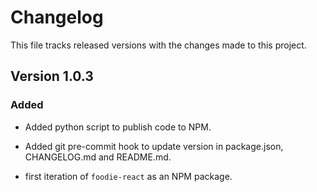 # Changelog

This file tracks released versions with the changes made to this project.

## Version 1.0.3

### Added

- Added python script to publish code to NPM.
- Added git pre-commit hook to update version in package.json, CHANGELOG.md and README.md.

- first iteration of `foodie-react` as an NPM package.
